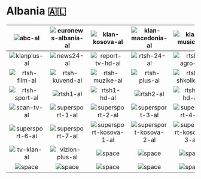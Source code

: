 # Albania 🇦🇱

| ![abc-al] | ![euronews-albania-al] | ![klan-kosova-al] | ![klan-macedonia-al] | ![klan-music-al] | ![klan-news-al] |
|:---:|:---:|:---:|:---:|:---:|:---:|
| ![klanplus-al] | ![news24-al] | ![report-tv-hd-al] | ![rtsh-24-al] | ![rtsh-agro-al] | ![rtsh-femije-al] |
| ![rtsh-film-al] | ![rtsh-kuvend-al] | ![rtsh-muzike-al] | ![rtsh-plus-al] | ![rtsh-shkolle-al] | ![rtsh-shqip-al] |
| ![rtsh-sport-al] | ![rtsh1-al] | ![rtsh1-hd-al] | ![rtsh2-al] | ![rtsh2-hd-al] | ![rtsh3-al] |
| ![scan-tv-al] | ![supersport-1-al] | ![supersport-2-al] | ![supersport-3-al] | ![supersport-4-al] | ![supersport-5-al] |
| ![supersport-6-al] | ![supersport-7-al] | ![supersport-kosova-1-al] | ![supersport-kosova-2-al] | ![supersport-kosova-3-al] | ![top-channel-al] |
| ![tv-klan-al] | ![vizion-plus-al] | ![space] | ![space] | ![space] | ![space] |
| ![space]| ![space]| ![space]| ![space]| ![space]| ![space]|


[abc-al]:abc-al.png
[euronews-albania-al]:euronews-albania-al.png
[klan-kosova-al]:klan-kosova-al.png
[klan-macedonia-al]:klan-macedonia-al.png
[klan-music-al]:klan-music-al.png
[klan-news-al]:klan-news-al.png
[klanplus-al]:klanplus-al.png
[news24-al]:news24-al.png
[report-tv-hd-al]:report-tv-hd-al.png
[rtsh-24-al]:rtsh-24-al.png
[rtsh-agro-al]:rtsh-agro-al.png
[rtsh-femije-al]:rtsh-femije-al.png
[rtsh-film-al]:rtsh-film-al.png
[rtsh-kuvend-al]:rtsh-kuvend-al.png
[rtsh-muzike-al]:rtsh-muzike-al.png
[rtsh-plus-al]:rtsh-plus-al.png
[rtsh-shkolle-al]:rtsh-shkolle-al.png
[rtsh-shqip-al]:rtsh-shqip-al.png
[rtsh-sport-al]:rtsh-sport-al.png
[rtsh1-al]:rtsh1-al.png
[rtsh1-hd-al]:rtsh1-hd-al.png
[rtsh2-al]:rtsh2-al.png
[rtsh2-hd-al]:rtsh2-hd-al.png
[rtsh3-al]:rtsh3-al.png
[scan-tv-al]:scan-tv-al.png
[supersport-1-al]:supersport-1-al.png
[supersport-2-al]:supersport-2-al.png
[supersport-3-al]:supersport-3-al.png
[supersport-4-al]:supersport-4-al.png
[supersport-5-al]:supersport-5-al.png
[supersport-6-al]:supersport-6-al.png
[supersport-7-al]:supersport-7-al.png
[supersport-kosova-1-al]:supersport-kosova-1-al.png
[supersport-kosova-2-al]:supersport-kosova-2-al.png
[supersport-kosova-3-al]:supersport-kosova-3-al.png
[top-channel-al]:top-channel-al.png
[tv-klan-al]:tv-klan-al.png
[vizion-plus-al]:vizion-plus-al.png

[space]:../../misc/space-1500.png "Space"

